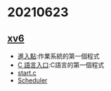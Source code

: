 # 20210623
## [xv6](https://github.com/mit-pdos/xv6-riscv)
* [進入點](https://github.com/mit-pdos/xv6-riscv/blob/riscv/kernel/entry.S):作業系統的第一個程式
* [C 語言入口](https://github.com/mit-pdos/xv6-riscv/blob/riscv/kernel/start.c):C語言的第一個程式
* [start.c](https://github.com/mit-pdos/xv6-riscv/blob/riscv/kernel/main.c)
* [Scheduler](https://github.com/mit-pdos/xv6-riscv/blob/riscv/kernel/proc.c) 
